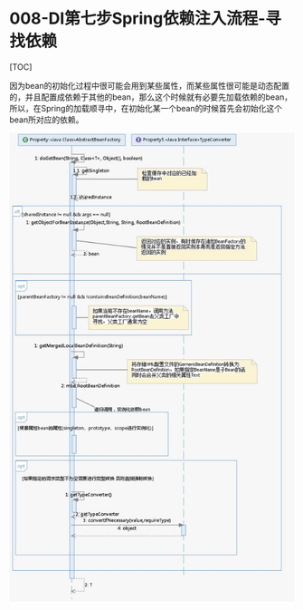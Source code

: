 # 008-DI第七步Spring依赖注入流程-寻找依赖

[TOC]

因为bean的初始化过程中很可能会用到某些属性，而某些属性很可能是动态配置的，并且配置成依赖于其他的bean，那么这个时候就有必要先加载依赖的bean，所以，在Spring的加载顺寻中，在初始化某一个bean的时候首先会初始化这个bean所对应的依赖。

![image-20200922192538797](../../assets/image-20200922192538797.png)
